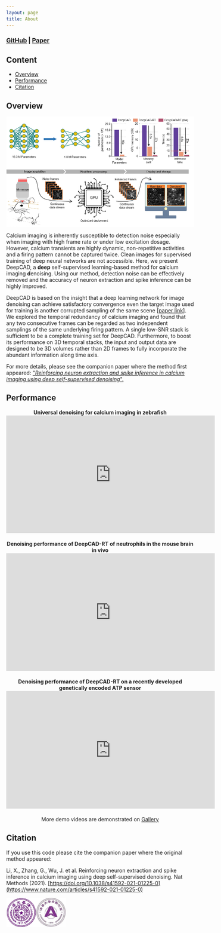 ```yaml
---
layout: page
title: About
---
```


### [GitHub](https://github.com/cabooster/DeepCAD-RT) | [Paper](https://www.nature.com/articles/s41592-021-01225-0)

## Content

- [Overview](#overview)
- [Performance](#performance)
- [Citation](#citation)

## Overview

<center><img src="https://github.com/STAR-811/Deepcad-RT-page/blob/master/images/schematic.png?raw=true" width="600" align="middle" /></center>

Calcium imaging is inherently susceptible to detection noise especially when imaging with high frame rate or under low excitation dosage. However, calcium transients are highly dynamic, non-repetitive activities and a firing pattern cannot be captured twice. Clean images for supervised training of deep neural networks are not accessible. Here, we present DeepCAD, a **deep** self-supervised learning-based method for **ca**lcium imaging **d**enoising. Using our method, detection noise can be effectively removed and the accuracy of neuron extraction and spike inference can be highly improved.

DeepCAD is based on the insight that a deep learning network for image denoising can achieve satisfactory convergence even the target image used for training is another corrupted sampling of the same scene [[paper link]](https://arxiv.org/abs/1803.04189). We explored the temporal redundancy of calcium imaging and found that any two consecutive frames can be regarded as two independent samplings of the same underlying firing pattern. A single low-SNR stack is sufficient to be a complete training set for DeepCAD. Furthermore, to boost its performance on 3D temporal stacks, the input and output data are designed to be 3D volumes rather than 2D frames to fully incorporate the abundant information along time axis.

For more details, please see the companion paper where the method first appeared: 
["*Reinforcing neuron extraction and spike inference in calcium imaging using deep self-supervised denoising*".](https://www.nature.com/articles/s41592-021-01225-0)



## Performance

<center><b>Universal denoising for calcium imaging in zebrafish</b></center>

<center><iframe width="560" height="315" src="https://www.youtube.com/embed/GN0IO7bGoGg" title="YouTube video player" frameborder="0" allow="accelerometer; autoplay; clipboard-write; encrypted-media; gyroscope; picture-in-picture" allowfullscreen></iframe> </center><br>

<center><b>Denoising performance of DeepCAD-RT of neutrophils in the mouse brain in vivo</b></center>

<center><iframe width="560" height="315" src="https://www.youtube.com/embed/eyLPVRcEGHs" title="YouTube video player" frameborder="0" allow="accelerometer; autoplay; clipboard-write; encrypted-media; gyroscope; picture-in-picture" allowfullscreen></iframe></center><br>

<center><b>Denoising performance of DeepCAD-RT on a recently developed genetically encoded ATP sensor</b></center>

<center><iframe width="560" height="315" src="https://www.youtube.com/embed/kSMYJgE4M54" title="YouTube video player" frameborder="0" allow="accelerometer; autoplay; clipboard-write; encrypted-media; gyroscope; picture-in-picture" allowfullscreen></iframe></center><br>

<center>More demo videos are demonstrated on <a href='https://cabooster.github.io/DeepCAD-RT/Gallery/'>Gallery</a></center>



## Citation

If you use this code please cite the companion paper where the original method appeared: 

Li, X., Zhang, G., Wu, J. et al. Reinforcing neuron extraction and spike inference in calcium imaging using deep self-supervised denoising. Nat Methods (2021). [https://doi.org/10.1038/s41592-021-01225-0](https://www.nature.com/articles/s41592-021-01225-0)



<p><img src="https://github.com/cabooster/DeepCAD-RT/blob/page/images/thu.jpg?raw=true" width="80"><img src="https://github.com/cabooster/DeepCAD-RT/blob/page/images/thu-auto.jpg?raw=true" width="80"></p>



